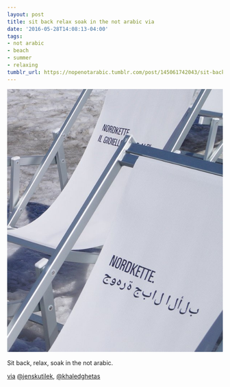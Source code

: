 ```yaml
---
layout: post
title: sit back relax soak in the not arabic via
date: '2016-05-28T14:08:13-04:00'
tags:
- not arabic
- beach
- summer
- relaxing
tumblr_url: https://nopenotarabic.tumblr.com/post/145061742043/sit-back-relax-soak-in-the-not-arabic-via
---
```

 ![](/tumblr_files/tumblr_o7w7wxhteV1tz29g7o1_640.jpg)  

Sit back, relax, soak in the not arabic.

[via](https://twitter.com/jenskutilek/status/736488840605622272) [@jenskutilek](https://twitter.com/jenskutilek), [@khaledghetas](https://twitter.com/khaledghetas)

